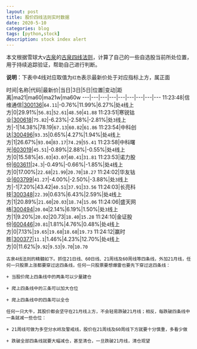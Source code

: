 ```yaml
---
layout: post
title: 股价四线法则实时数据
date: 2020-5-10
categories: blog
tags: [python,stock]
description: stock index alert
---
```



本文根据雪球大v[古泉](https://xueqiu.com/u/7148646888)的[古泉四线法则](https://xueqiu.com/7148646888/130498192)，计算了自己的一些自选股当前所处位置，用于持续追踪验证，帮助自己进行判断。

**说明**：下表中4线对应取值为`红色`表示最新价处于对应指标上方，属正面

时间|名称|代码|最新价|当日|3日|5日|位置|变动|距离|ma21|ma60|ma21w|ma60w
---|---|---|---|---|---|---|---|---
11:23:48|信维通信|[300136](https://xueqiu.com/S/SZ300136)|`64.11`|-0.76%|11.99%|6.27%|处`4`线上方|0|29.91%|`56.81`|`52.61`|`48.50`|`41.88`
11:23:51|寒锐钴业|[300618](https://xueqiu.com/S/SZ300618)|`75.82`|-6.23%|-2.58%|-2.81%|处`3`线上方|-1|14.38%|78.19|`67.13`|`60.82`|`61.86`
11:23:54|中科创达|[300496](https://xueqiu.com/S/SZ300496)|`93.35`|0.65%|4.27%|1.94%|处`4`线上方|1|26.67%|`93.04`|`83.17`|`74.29`|`55.41`
11:23:58|中科曙光|[603019](https://xueqiu.com/S/SH603019)|`45.51`|-0.89%|2.88%|-0.55%|处`4`线上方|0|15.58%|`45.03`|`43.07`|`40.41`|`31.81`
11:23:53|诺力股份|[603611](https://xueqiu.com/S/SH603611)|`24.3`|-0.49%|-0.66%|-1.85%|处`4`线上方|0|17.00%|`22.68`|`21.99`|`20.70`|`18.27`
11:24:02|华友钴业|[603799](https://xueqiu.com/S/SH603799)|`41.27`|-4.00%|-2.50%|-3.88%|处`3`线上方|-1|7.20%|43.42|`40.51`|`37.91`|`33.56`
11:24:03|长亮科技|[300348](https://xueqiu.com/S/SZ300348)|`22.39`|0.63%|6.43%|2.59%|处`4`线上方|1|20.89%|`21.60`|`20.03`|`18.74`|`15.06`
11:24:06|盛天网络|[300494](https://xueqiu.com/S/SZ300494)|`20.04`|2.14%|6.19%|1.50%|处`3`线上方|1|9.20%|`20.02`|20.73|`18.40`|`15.28`
11:24:10|金证股份|[600446](https://xueqiu.com/S/SH600446)|`20.81`|1.81%|4.76%|0.48%|处`4`线上方|0|7.13%|`19.65`|`19.68`|`18.68`|`19.73`
11:24:12|赢时胜|[300377](https://xueqiu.com/S/SZ300377)|`11.1`|1.46%|4.23%|12.70%|处`4`线上方|0|11.62%|`9.92`|`9.53`|`9.70`|`10.70`

```
古泉4线法则的精髓如下。抓住21日线、60日线、21周线及60周线等四条线，外加21月线，任何一只股票上涨都要穿过这四条线，任何一只股票要想爆雷也要先下穿过这四条线：

+ 当股价爬上四条线中的两条可以少量建仓

+ 爬上四条线中的三条可以加大仓位

+ 爬上四条线中的四条可以全仓

任何一只大牛，其股价都会坚守在21月线上方，不会轻易跌破21月线；相反，每跌破四条线中一条就减一些仓位：

+ 21周线可做为多空分水岭及警戒线，股价在21周线及60周线下方就要十分慎重，多看少做

+ 跌破全部四条线就要大幅减仓，甚至清仓，一旦跌破21月线，清仓观望
```